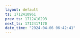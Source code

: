 ```yaml
---
layout: default
ts: 1712410961
prev_ts: 1712410293
next_ts: 1712417170
date_time: "2024-04-06 06:42:41"
---
```

